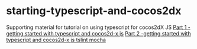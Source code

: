 # starting-typescript-and-cocos2dx
Supporting material for tutorial on using typescript for cocos2dX JS
[Part 1 -getting started with typescript and cocos2d-x js](http://dalste.co.uk/getting-started-with-typescript-and-cocos2dx-js-part-1)
[Part 2 -getting started with typescript and cocos2d-x js tslint mocha](http://dalste.co.uk/getting-started-typescript-cocos2d-x-js-part-2-tslint-mocha)